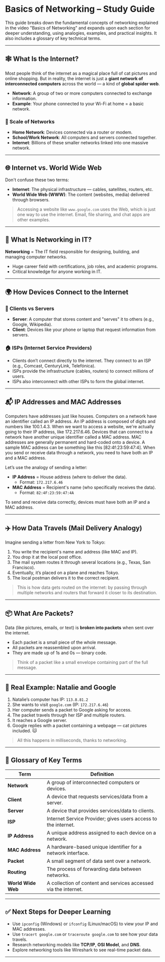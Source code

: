 # Basics of Networking – Study Guide

This guide breaks down the fundamental concepts of networking explained in the video "Basics of Networking" and expands upon each section for deeper understanding, using analogies, examples, and practical insights. It also includes a glossary of key technical terms.

---

## 🕸️ What Is the Internet?

Most people think of the internet as a magical place full of cat pictures and online shopping. But in reality, the internet is just a **giant network of interconnected computers** across the world — a kind of **global spider web**.

- **Network**: A group of two or more computers connected to exchange information.
- **Example**: Your phone connected to your Wi-Fi at home = a basic network.

### 🔗 Scale of Networks
- **Home Network**: Devices connected via a router or modem.
- **School/Work Network**: All computers and servers connected together.
- **Internet**: Billions of these smaller networks linked into one massive network.

---

## 🌐 Internet vs. World Wide Web

Don't confuse these two terms:

- **Internet**: The physical infrastructure — cables, satellites, routers, etc.
- **World Wide Web (WWW)**: The content (websites, media) delivered through browsers.

> Accessing a website like `www.google.com` uses the Web, which is just one way to use the internet. Email, file sharing, and chat apps are other examples.

---

## 🧠 What Is Networking in IT?

**Networking** = The IT field responsible for designing, building, and managing computer networks.

- Huge career field with certifications, job roles, and academic programs.
- Critical knowledge for anyone working in IT.

---

## 🌍 How Devices Connect to the Internet

### 🔌 Clients vs Servers

- **Server**: A computer that stores content and "serves" it to others (e.g., Google, Wikipedia).
- **Client**: Devices like your phone or laptop that request information from servers.

### 🏠 ISPs (Internet Service Providers)

- Clients don’t connect directly to the internet. They connect to an ISP (e.g., Comcast, CenturyLink, Telefónica).
- ISPs provide the infrastructure (cables, routers) to connect millions of users.
- ISPs also interconnect with other ISPs to form the global internet.

---

## 📬 IP Addresses and MAC Addresses

Computers have addresses just like houses. Computers on a network have an identifier called an IP address. An IP address is composed of digits and numbers like 100.1.4.3. When we want to access a website, we're actually going to their IP address, like 172.217.6.46. Devices that can connect to a network have another unique identifier called a MAC address. MAC addresses are generally permanent and hard-coded onto a device. A sample MAC address can be something like this [82:4f:23:59:47:4]. When you send or receive data through a network, you need to have both an IP and a MAC address.

Let’s use the analogy of sending a letter:

- **IP Address** = House address (where to deliver the data).
  - Format: `172.217.6.46`
- **MAC Address** = Recipient's name (who specifically receives the data).
  - Format: `82:4F:23:59:47:4A`

To send and receive data correctly, devices must have both an IP and a MAC address.

---

## ✈️ How Data Travels (Mail Delivery Analogy)

Imagine sending a letter from New York to Tokyo:

1. You write the recipient's name and address (like MAC and IP).
2. You drop it at the local post office.
3. The mail system routes it through several locations (e.g., Texas, San Francisco).
4. Eventually, it’s placed on a plane and reaches Tokyo.
5. The local postman delivers it to the correct recipient.

> This is how data gets routed on the internet: by passing through multiple networks and routers that forward it closer to its destination.

---

## 📦 What Are Packets?

Data (like pictures, emails, or text) is **broken into packets** when sent over the internet.

- Each packet is a small piece of the whole message.
- All packets are reassembled upon arrival.
- They are made up of 1s and 0s — binary code.

> Think of a packet like a small envelope containing part of the full message.

---

## 🧪 Real Example: Natalie and Google

1. Natalie’s computer has IP: `113.8.81.2`
2. She wants to visit `google.com` (IP: `172.217.6.46`)
3. Her computer sends a packet to Google asking for access.
4. The packet travels through her ISP and multiple routers.
5. It reaches a Google server.
6. Google replies with a packet containing a webpage — cat pictures included. 🐱

> All this happens in milliseconds, thanks to networking.

---

## 📘 Glossary of Key Terms

| Term              | Definition |
|-------------------|------------|
| **Network**        | A group of interconnected computers or devices. |
| **Client**         | A device that requests services/data from a server. |
| **Server**         | A device that provides services/data to clients. |
| **ISP**            | Internet Service Provider; gives users access to the internet. |
| **IP Address**     | A unique address assigned to each device on a network. |
| **MAC Address**    | A hardware-based unique identifier for a network interface. |
| **Packet**         | A small segment of data sent over a network. |
| **Routing**        | The process of forwarding data between networks. |
| **World Wide Web** | A collection of content and services accessed via the internet. |

---

## ✅ Next Steps for Deeper Learning

- Use `ipconfig` (Windows) or `ifconfig` (Linux/macOS) to view your IP and MAC addresses.
- Use `tracert google.com` or `traceroute google.com` to see how your data travels.
- Research networking models like **TCP/IP**, **OSI Model**, and **DNS**.
- Explore networking tools like Wireshark to see real-time packet data.

---




